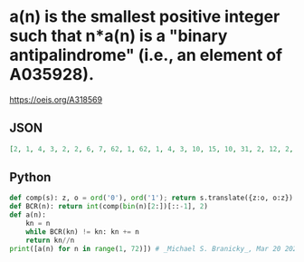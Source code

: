 # a\(n\) is the smallest positive integer such that n\*a\(n\) is a "binary antipalindrome" \(i\.e\., an element of A035928\)\.
https://oeis.org/A318569
## JSON
```JSON
[2, 1, 4, 3, 2, 2, 6, 7, 62, 1, 62, 1, 4, 3, 10, 15, 10, 31, 2, 12, 2, 31, 26, 10, 6, 2, 116, 2, 8, 5, 18, 31, 254, 5, 78, 26, 18, 1, 24, 6, 18, 1, 70, 86, 11894, 13, 254, 5, 46, 3, 4, 1, 4, 58, 264, 1, 850, 4, 162, 4, 16, 9, 34, 63, 38, 127, 56, 3, 42, 39, 2]
```
## Python
```Python
def comp(s): z, o = ord('0'), ord('1'); return s.translate({z:o, o:z})
def BCR(n): return int(comp(bin(n)[2:])[::-1], 2)
def a(n):
    kn = n
    while BCR(kn) != kn: kn += n
    return kn//n
print([a(n) for n in range(1, 72)]) # _Michael S. Branicky_, Mar 20 2022
```
